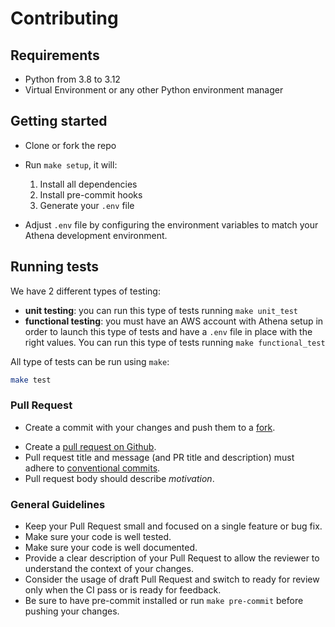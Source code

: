 # Contributing

## Requirements

* Python from 3.8 to 3.12
* Virtual Environment or any other Python environment manager

## Getting started

* Clone or fork the repo
* Run `make setup`, it will:
  1. Install all dependencies
  2. Install pre-commit hooks
  3. Generate your `.env` file

* Adjust `.env` file by configuring the environment variables to match your Athena development environment.

## Running tests

We have 2 different types of testing:

* **unit testing**: you can run this type of tests running `make unit_test`
* **functional testing**: you must have an AWS account with Athena setup in order to launch this type of tests and have
  a `.env` file in place with the right values.
  You can run this type of tests running `make functional_test`

All type of tests can be run using `make`:

```bash
make test
```

### Pull Request

* Create a commit with your changes and push them to a
  [fork](https://docs.github.com/en/get-started/quickstart/fork-a-repo).
<!-- markdownlint-disable-next-line MD013 -->
* Create a [pull request on Github](https://docs.github.com/en/github/collaborating-with-pull-requests/proposing-changes-to-your-work-with-pull-requests/creating-a-pull-request-from-a-fork).
* Pull request title and message (and PR title and description) must adhere to
  [conventional commits](https://www.conventionalcommits.org).
* Pull request body should describe _motivation_.
<!-- markdownlint-restore -->

### General Guidelines

* Keep your Pull Request small and focused on a single feature or bug fix.
* Make sure your code is well tested.
* Make sure your code is well documented.
* Provide a clear description of your Pull Request to allow the reviewer to understand the context of your changes.
* Consider the usage of draft Pull Request and switch to ready for review only when the CI pass or is ready for
  feedback.
* Be sure to have pre-commit installed or run `make pre-commit` before pushing your changes.
